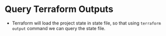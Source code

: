# Query Terraform Outputs
- Terraform will load the project state in state file, so that using `terraform output` command we can query the state file.
```t


```